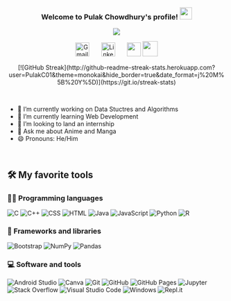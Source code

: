 <!--
**PulakC01/PulakC01** is a ✨ _special_ ✨ repository because its `README.md` (this file) appears on your GitHub profile.

Here are some ideas to get you started:

- 🔭 I’m currently working on ...
- 🌱 I’m currently learning ...
- 👯 I’m looking to collaborate on ...
- 🤔 I’m looking for help with ...
- 💬 Ask me about ...
- 📫 How to reach me: ...
- 😄 Pronouns: ...
- ⚡ Fun fact: ...
-->
<h3 align="center">
  Welcome to Pulak Chowdhury's profile!
  <img src="https://media.giphy.com/media/hvRJCLFzcasrR4ia7z/giphy.gif" width="28">
</h3>

<p align="center">
  <a href="https://github.com/DenverCoder1/readme-typing-svg"><img src="https://readme-typing-svg.herokuapp.com?center=true&lines=2nd+Year+Engineering+Student;Self-taught+aspiring+Developer;Programming+is+my+fuel")></a>
</p>

<p align="center">
  <a href="mailto:pulak.chowdhury0@gmail.com"><img width="32px" alt="Gmail" title="Gmail" src="https://i.imgur.com/8UNVyGK.png"/></a>
  &#8287;&#8287;&#8287;&#8287;&#8287;
  <a href="https://www.linkedin.com/in/pulak-chowdhury-5b3681205/"><img width="32px" alt="LinkedIn" title="LinkedIn"        src="https://image.flaticon.com/icons/png/512/174/174857.png"/></a>
  &#8287;&#8287;&#8287;&#8287;&#8287;
  <a href="https://instagram.com/_pulak_.ch/" alt="Instagram"><img width="32px" src="https://upload.wikimedia.org/wikipedia/commons/thumb/9/96/Instagram.svg/2048px-Instagram.svg.png"/></a>
  <a href="https://www.hackerrank.com/pulak_chowdhury0"><img src="https://upload.wikimedia.org/wikipedia/commons/4/40/HackerRank_Icon-1000px.png" width="35" height="35" ></a>
</p>

<p align = 'center'>
  [![GitHub Streak](http://github-readme-streak-stats.herokuapp.com?user=PulakC01&theme=monokai&hide_border=true&date_format=j%20M%5B%20Y%5D)](https://git.io/streak-stats)
</p>

 <br>
 
- 🔭 I’m currently working on Data Stuctres and Algorithms<br>
- 🌱 I’m currently learning Web Development
- 👯 I’m looking to land an internship
- 💬 Ask me about Anime and Manga
- 😄 Pronouns: He/Him
</br>

## 🛠️ My favorite tools

### 👨‍💻 Programming languages

<p>
  <img alt="C" src="https://custom-icon-badges.herokuapp.com/badge/C-03599C.svg?logo=c-in-hexagon&logoColor=white"></a>
  <img alt="C++" src="https://custom-icon-badges.herokuapp.com/badge/C++-9C033A.svg?logo=cpp2&logoColor=white"></a>
  <img alt="CSS" src="https://img.shields.io/badge/CSS-1572B6.svg?logo=css3&logoColor=white"></a>
  <img alt="HTML" src="https://img.shields.io/badge/HTML-E34F26.svg?logo=html5&logoColor=white"></a>
  <img alt="Java" src="https://img.shields.io/badge/Java-007396.svg?logo=java&logoColor=white"></a>
  <img alt="JavaScript" src="https://img.shields.io/badge/JavaScript-F7DF1E.svg?logo=javascript&logoColor=black"></a>
  <img alt="Python" src="https://img.shields.io/badge/Python-14354C.svg?logo=python&logoColor=white"></a>
  <img alt="R" src="https://img.shields.io/badge/R-276DC3.svg?logo=r&logoColor=white"></a>
</p>

### 🧰 Frameworks and libraries

<p>
  <img alt="Bootstrap" src="https://img.shields.io/badge/Bootstrap-7952B3.svg?logo=bootstrap&logoColor=white"></a>
  <img alt="NumPy" src="https://img.shields.io/badge/Numpy-013243.svg?logo=numpy&logoColor=white"></a>
  <img alt="Pandas" src="https://img.shields.io/badge/Pandas-150458.svg?logo=pandas&logoColor=white"></a>
</p>

### 💻 Software and tools

<p>
   <img alt="Android Studio" src="https://img.shields.io/badge/Android%20Studio-008678.svg?logo=android-studio&logoColor=white"></a>
    <img alt="Canva" src="https://img.shields.io/badge/Canva-%2300C4CC.svg?logo=Canva&logoColor=white"></a>
    <img alt="Git" src="https://img.shields.io/badge/Git-F05033.svg?logo=git&logoColor=white"></a>
    <img alt="GitHub" src="https://img.shields.io/badge/Github-%23121011.svg?logo=github&logoColor=white"></a>
    <img alt="GitHub Pages" src="https://img.shields.io/badge/GitHub%20Pages-327FC7.svg?logo=github&logoColor=white"></a>
    <img alt="Jupyter" src="https://img.shields.io/badge/Jupyter-F37626.svg?logo=Jupyter&logoColor=white"></a>
    <!--<img alt="OBS Studio" src="https://img.shields.io/badge/-OBS%20Studio-302E31?logo=obs-studio&logoColor=white"></a>-->
    <img alt="Stack Overflow" src="https://img.shields.io/badge/-Stack%20Overflow-FE7A16?logo=stack-overflow&logoColor=white"></a>
    <img alt="Visual Studio Code" src="https://img.shields.io/badge/Visual%20Studio%20Code-ad78f7.svg?logo=visual-studio-code&logoColor=white"></a>
    <img alt="Windows" src="https://img.shields.io/badge/Windows-0078D6?logo=windows&logoColor=white"></a>
    <img alt="Repl.it" src="https://img.shields.io/badge/Repl.it-0D101E.svg?logo=Replit&logoColor=white"></a>
  
